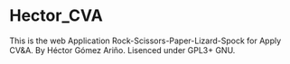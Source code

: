# Hector_CVA
This is the web Application Rock-Scissors-Paper-Lizard-Spock for Apply CV&A.
By Héctor Gómez Ariño.
Lisenced under GPL3+ GNU.